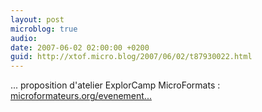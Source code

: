 ```yaml
---
layout: post
microblog: true
audio: 
date: 2007-06-02 02:00:00 +0200
guid: http://xtof.micro.blog/2007/06/02/t87930022.html
---
```

... proposition d'atelier ExplorCamp MicroFormats : [microformateurs.org/evenement...](http://microformateurs.org/evenements/)

